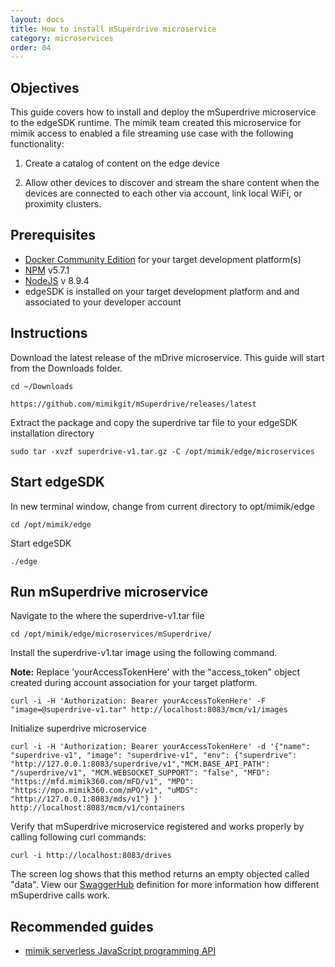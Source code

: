 ```yaml
---
layout: docs
title: How to install mSuperdrive microservice
category: microservices
order: 04
---
```


## Objectives

This guide covers how to install and deploy the mSuperdrive microservice to the edgeSDK runtime. The mimik team created this microservice for mimik access to enabled a file streaming use case with the following functionality:

1. Create a catalog of content on the edge device

2. Allow other devices to discover and stream the share content when the devices are connected to each other via account, link local WiFi, or proximity clusters.

## Prerequisites

- [Docker Community Edition](https://www.docker.com/community-edition#/download) for your target development platform(s)
- [NPM](https://www.npmjs.com/) v5.7.1
- [NodeJS](https://nodejs.org) v 8.9.4
- edgeSDK is installed on your target development platform and and associated to your developer account

## Instructions

Download the latest release of the mDrive microservice. This guide will start from the Downloads folder.

```cd ~/Downloads ```

```https://github.com/mimikgit/mSuperdrive/releases/latest```

Extract the package and copy the superdrive tar file to your edgeSDK installation directory

```sudo tar -xvzf superdrive-v1.tar.gz -C /opt/mimik/edge/microservices```

## Start edgeSDK

In new terminal window, change from current directory to opt/mimik/edge

```cd /opt/mimik/edge```

Start edgeSDK

```./edge```

## Run mSuperdrive microservice

Navigate to the where the superdrive-v1.tar file

```cd /opt/mimik/edge/microservices/mSuperdrive/```

Install the superdrive-v1.tar image using the following command.

**Note:** Replace 'yourAccessTokenHere' with the "access_token" object created during account association for your target platform.

```curl -i -H 'Authorization: Bearer yourAccessTokenHere' -F  "image=@superdrive-v1.tar" http://localhost:8083/mcm/v1/images```

Initialize superdrive microservice

```curl -i -H 'Authorization: Bearer yourAccessTokenHere' -d '{"name": "superdrive-v1", "image": "superdrive-v1", "env": {"superdrive": "http://127.0.0.1:8083/superdrive/v1","MCM.BASE_API_PATH": "/superdrive/v1", "MCM.WEBSOCKET_SUPPORT": "false", "MFD": "https://mfd.mimik360.com/mFD/v1", "MPO": "https://mpo.mimik360.com/mPO/v1", "uMDS": "http://127.0.0.1:8083/mds/v1"} }' http://localhost:8083/mcm/v1/containers```

Verify that mSuperdrive microservice registered and works properly by calling following curl commands:

```curl -i http://localhost:8083/drives```

The screen log shows that this method returns an empty objected called "data". View our [SwaggerHub](https://app.swaggerhub.com/apis/mimik/mSuperdrive) definition for more information how different mSuperdrive calls work.

## Recommended guides

- [mimik serverless JavaScript programming API](/docs/1.2.0/resources/how-to-use-mimik-serverless-javascript-programming-api.html)